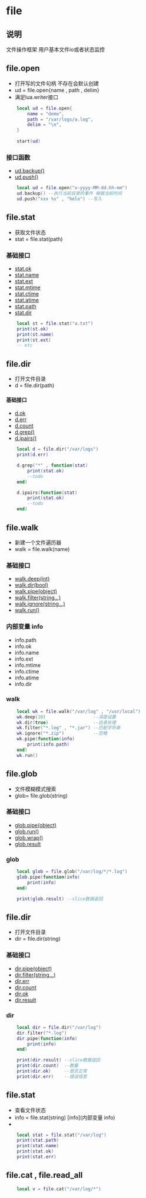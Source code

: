 # file
## 说明
文件操作框架 用户基本文件io或者状态监控

## file.open
- 打开写的文件句柄 不存在会默认创建
- ud = file.open{name , path , delim}
- 满足lua.writer接口
```lua
    local ud = file.open{
        name = "demo",
        path = "/var/logs/a.log",
        delim = "\n",
    }
    
    start(ud)
```

### 接口函数
- [ud.backup()]()
- [ud.push()]()
```lua
    local ud = file.open("x-yyyy-MM-dd.hh-mm")
    ud.backup() --执行当前目录的事件 根据当前时间
    ud.push("xxx %s" , "helo") --写入
```

## file.stat
- 获取文件状态
- stat = file.stat(path)
### 基础接口
- [stat.ok]()
- [stat.name]()
- [stat.ext]()
- [stat.mtime]()
- [stat.ctime]()
- [stat.atime]()
- [stat.path]()
- [stat.dir]()
```lua
    local st = file.stat("a.txt")
    print(st.ok)
    print(st.name)
    print(st.ext)
    -- etc
```

## file.dir
- 打开文件目录
- d = file.dir(path)
#### 基础接口
- [d.ok]()
- [d.err]()
- [d.count]()
- [d.grep()]()
- [d.ipairs()]()

```lua
    local d = file.dir("/var/logs")
    print(d.err)

    d.grep("*" , function(stat)
        print(stat.ok)        
        --todo
    end)

    d.ipairs(function(stat)
        print(stat.ok)
        --todo
    end)
```

## file.walk
- 新建一个文件遍历器
- walk = file.walk(name)
### 基础接口
- [walk.deep(int)](walk) 
- [walk.dir(bool)](walk)
- [walk.pipe(object)](walk)
- [walk.filter(string...)](walk)
- [walk.ignore(string...)](walk)
- [walk.run()](walk)

### 内部变量 info
- info.path
- info.ok
- info.name
- info.ext
- info.mtime
- info.ctime
- info.atime
- info.dir

### walk

```lua
    local wk = file.walk("/var/log" , "/usr/local")
    wk.deep(10)                  --深度设置
    wk.dir(true)                 --目录处理
    wk.filter("*.log" , "*.jar") --匹配字符串
    wk.ignore("*.zip")           --忽略
    wk.pipe(function(info)
        print(info.path)
    end)
    wk.run()
```

## file.glob
- 文件模糊模式搜索 
- glob= file.glob(string)

### 基础接口
- [glob.pipe(object)](glob)
- [glob.run()](glob)
- [glob.wrap()](glob)
- [glob.result](glob)

### glob
```lua
    local glob = file.glob("/var/log/*/*.log")
    glob.pipe(function(info)
        print(info)
    end)

    print(glob.result) --slice数据返回
```

## file.dir
- 打开文件目录
- dir = file.dir(string)

### 基础接口
- [dir.pipe(object)](dir)
- [dir.filter(string...)](dir)
- [dir.err](dir)
- [dir.count](dir)
- [dir.ok](dir)
- [dir.result](dir)

### dir
```lua
    local dir = file.dir("/var/log")
    dir.filter("*.log")
    dir.pipe(function(info)
        print(info)
    end)

    print(dir.result) --slice数据返回
    print(dir.count)  --数量
    print(dir.ok)     --是否正常
    print(dir.err)    --错误信息
```

## file.stat
- 查看文件状态 
- info = file.stat(string) [info](内部变量 info)
- 
```lua
    local stat = file.stat("/var/log")
    print(stat.path)
    print(stat.name)
    print(stat.ok)
    print(stat.err)
```
## file.cat , file.read_all
```lua
    local v = file.cat("/var/log/*")
```